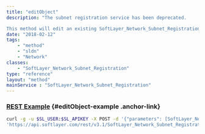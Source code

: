 ```yaml
---
title: "editObject"
description: "The subnet registration service has been deprecated. 

This method will edit an existing SoftLayer_Network_Subnet_Registration object. For more detail, see [SoftLayer_Network_Subnet_Registration::createObject](/reference/datatypes/$1/#$2). "
date: "2018-02-12"
tags:
    - "method"
    - "sldn"
    - "Network"
classes:
    - "SoftLayer_Network_Subnet_Registration"
type: "reference"
layout: "method"
mainService : "SoftLayer_Network_Subnet_Registration"
---
```


### [REST Example](#editObject-example) <a href="/article/rest/"><i class="fas fa-question"></i></a> {#editObject-example .anchor-link} 
```bash
curl -g -u $SL_USER:$SL_APIKEY -X POST -d '{"parameters": [SoftLayer_Network_Subnet_Registration]}' \
'https://api.softlayer.com/rest/v3.1/SoftLayer_Network_Subnet_Registration/{SoftLayer_Network_Subnet_RegistrationID}/editObject'
```
